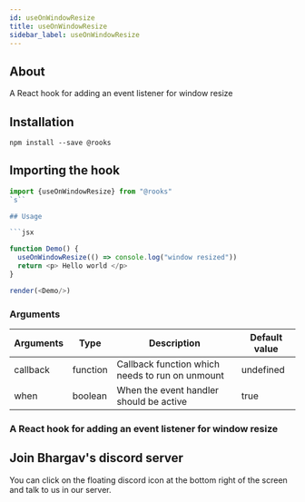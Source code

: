```yaml
---
id: useOnWindowResize
title: useOnWindowResize
sidebar_label: useOnWindowResize
---
```


   

## About

A React hook for adding an event listener for window resize

## Installation

    npm install --save @rooks

## Importing the hook

```javascript
import {useOnWindowResize} from "@rooks"
`s``

## Usage

```jsx

function Demo() {
  useOnWindowResize(() => console.log("window resized"))
  return <p> Hello world </p>
}

render(<Demo/>)
```

### Arguments

| Arguments | Type     | Description                                     | Default value |
| --------- | -------- | ----------------------------------------------- | ------------- |
| callback  | function | Callback function which needs to run on unmount | undefined     |
| when      | boolean  | When the event handler should be active         | true          |

### A React hook for adding an event listener for window resize


## Join Bhargav's discord server
You can click on the floating discord icon at the bottom right of the screen and talk to us in our server.

